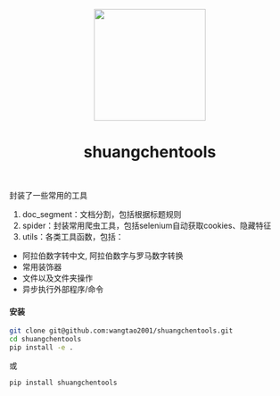 <p align="center">
<img src="assets/icon.png" width="200"  alt="">
</p>

<div align="center">
<h1>shuangchentools</h1>
</div>

<p align="center">
<img alt="" src="https://img.shields.io/badge/release-v0.0.4-brightgreen" style="display: inline-block;" />
<img alt="" src="https://img.shields.io/badge/project-open-brightgreen" style="display: inline-block;" />
</p>


封装了一些常用的工具

1. doc_segment：文档分割，包括根据标题规则
2. spider：封装常用爬虫工具，包括selenium自动获取cookies、隐藏特征
3. utils：各类工具函数，包括：
 - 阿拉伯数字转中文, 阿拉伯数字与罗马数字转换
 - 常用装饰器
 - 文件以及文件夹操作
 - 异步执行外部程序/命令

#### 安装

```bash
git clone git@github.com:wangtao2001/shuangchentools.git
cd shuangchentools
pip install -e .
```

或

```bash
pip install shuangchentools
```
